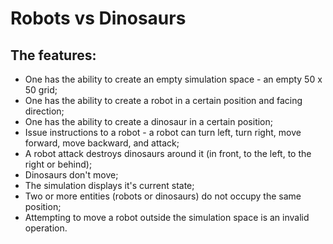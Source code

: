 # Robots vs Dinosaurs

## The features:
- One has the ability to create an empty simulation space - an empty 50 x 50 grid;
- One has the ability to create a robot in a certain position and facing direction;
- One has the ability to create a dinosaur in a certain position;
- Issue instructions to a robot - a robot can turn left, turn right, move forward, move backward, and attack;
- A robot attack destroys dinosaurs around it (in front, to the left, to the right or behind);
- Dinosaurs don't move;
- The simulation displays it's current state;
- Two or more entities (robots or dinosaurs) do not occupy the same position;
- Attempting to move a robot outside the simulation space is an invalid operation.
